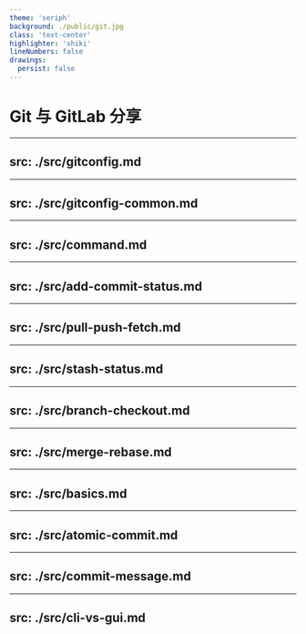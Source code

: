 ```yaml
---
theme: 'seriph'
background: ./public/git.jpg
class: 'text-center'
highlighter: 'shiki'
lineNumbers: false
drawings:
  persist: false
---
```


# Git 与 GitLab 分享

---
src: ./src/gitconfig.md
---

---
src: ./src/gitconfig-common.md
---

---
src: ./src/command.md
---

---
src: ./src/add-commit-status.md
---

---
src: ./src/pull-push-fetch.md
---

---
src: ./src/stash-status.md
---

---
src: ./src/branch-checkout.md
---

---
src: ./src/merge-rebase.md
---

---
src: ./src/basics.md
---

---
src: ./src/atomic-commit.md
---

---
src: ./src/commit-message.md
---

---
src: ./src/cli-vs-gui.md
---